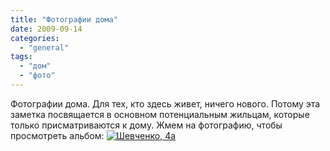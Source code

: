 ```yaml
---
title: "Фотографии дома"
date: 2009-09-14
categories: 
  - "general"
tags: 
  - "дом"
  - "фото"
---
```


Фотографии дома. Для тех, кто здесь живет, ничего нового. Потому эта заметка посвящается в основном потенциальным жильцам, которые только присматриваются к дому. Жмем на фотографию, чтобы просмотреть альбом: [![Шевченко, 4а](http://shevchenko4a.brovary.org/wp-content/uploads/2009/09/House-010-300x225.jpg "Шевченко, 4а")](http://shevchenko4a.brovary.org/house-photos/)<!--more--> 

<script type="text/javascript">$(document).ready(function() { $("#house-photos-img").hide(); $("#container").pwi({ username: 'shevchenko4a.brovary.org', mode: 'album', album: 'housephotos', thumbSize: 144, showAlbumDescription: false }); });</script>
